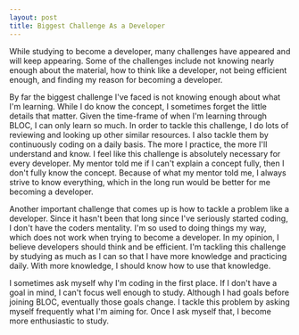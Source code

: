 ```yaml
---
layout: post
title: Biggest Challenge As a Developer
---
```


While studying to become a developer, many challenges have appeared and will keep appearing. Some of the challenges include not knowing nearly enough about the material, how to think like a developer, not being efficient enough, and finding my reason for becoming a developer. 

By far the biggest challenge I've faced is not knowing enough about what I'm learning. While I do know the concept, I sometimes forget the little details that matter. Given the time-frame of when I'm learning through BLOC, I can only learn so much. In order to tackle this challenge, I do lots of reviewing and looking up other similar resources. I also tackle them by continuously coding on a daily basis. The more I practice, the more I'll understand and know. I feel like this challenge is absolutely necessary for every developer. My mentor told me if I can't explain a concept fully, then I don't fully know the concept. Because of what my mentor told me, I always strive to know everything, which in the long run would be better for me becoming a developer.

Another important challenge that comes up is how to tackle a problem like a developer. Since it hasn't been that long since I've seriously started coding, I don't have the coders mentality. I'm so used to doing things my way, which does not work when trying to become a developer. In my opinion, I believe developers should think and be efficient. I'm tackling this challenge by studying as much as I can so that I have more knowledge and practicing daily. With more knowledge, I should know how to use that knowledge. 

I sometimes ask myself why I'm coding in the first place. If I don't have a goal in mind, I can't focus well enough to study. Although I had goals before joining BLOC, eventually those goals change. I tackle this problem by asking myself frequently what I'm aiming for. Once I ask myself that, I become more enthusiastic to study.